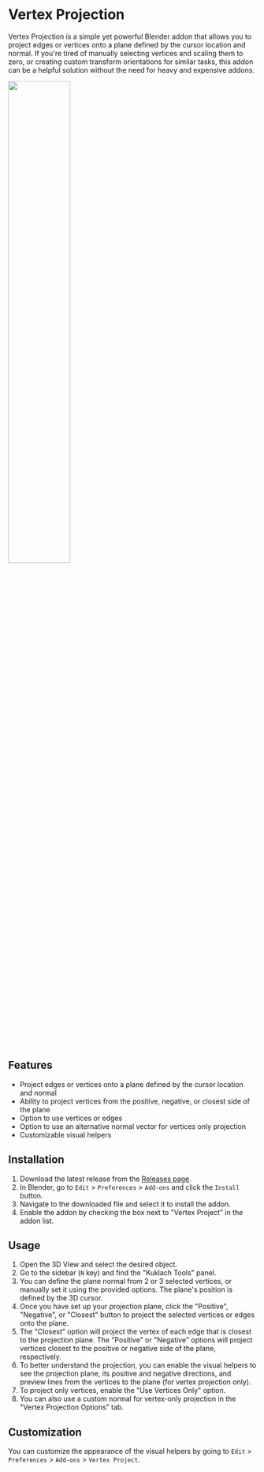 # Vertex Projection

Vertex Projection is a simple yet powerful Blender addon that allows you to project edges or vertices onto a plane defined by the cursor location and normal. If you're tired of manually selecting vertices and scaling them to zero, or creating custom transform orientations for similar tasks, this addon can be a helpful solution without the need for heavy and expensive addons.

<img src="./assets/Example.gif" width="50%" height="50%"/>

## Features

- Project edges or vertices onto a plane defined by the cursor location and normal
- Ability to project vertices from the positive, negative, or closest side of the plane
- Option to use vertices or edges
- Option to use an alternative normal vector for vertices only projection
- Customizable visual helpers

## Installation

1. Download the latest release from the [Releases page](https://github.com/Kuklach/Vertex-Project/releases).
2. In Blender, go to `Edit` > `Preferences` > `Add-ons` and click the `Install` button.
3. Navigate to the downloaded file and select it to install the addon.
4. Enable the addon by checking the box next to "Vertex Project" in the addon list.

## Usage

1. Open the 3D View and select the desired object.
2. Go to the sidebar (`N` key) and find the "Kuklach Tools" panel.
3. You can define the plane normal from 2 or 3 selected vertices, or manually set it using the provided options. The plane's position is defined by the 3D cursor.
4. Once you have set up your projection plane, click the "Positive", "Negative", or "Closest" button to project the selected vertices or edges onto the plane.
5. The "Closest" option will project the vertex of each edge that is closest to the projection plane. The "Positive" or "Negative" options will project vertices closest to the positive or negative side of the plane, respectively.
6. To better understand the projection, you can enable the visual helpers to see the projection plane, its positive and negative directions, and preview lines from the vertices to the plane (for vertex projection only).
7. To project only vertices, enable the "Use Vertices Only" option.
8. You can also use a custom normal for vertex-only projection in the "Vertex Projection Options" tab.

## Customization

You can customize the appearance of the visual helpers by going to `Edit` > `Preferences` > `Add-ons` > `Vertex Project`.

